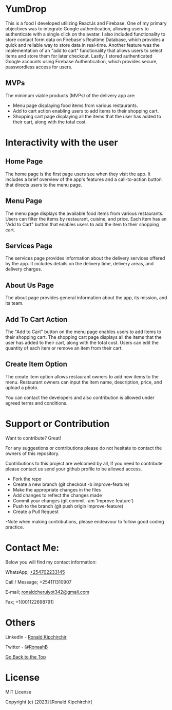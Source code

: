 <h1>YumDrop</h1>

<p>This is a food I developed utilizing ReactJs and Firebase. One of my primary objectives was to integrate Google authentication, allowing users to authenticate with a single click on the avatar. I also included functionality to store contact form data on Firebase's Realtime Database, which provides a quick and reliable way to store data in real-time. Another feature was the implementation of an "add to cart" functionality that allows users to select items and store them for later checkout. Lastly, I stored authenticated Google accounts using Firebase Authentication, which provides secure, passwordless access for users.
</p>

<h2>MVPs</h2>

<p>The minimum viable products (MVPs) of the delivery app are:</p>

<ul>
    <li>Menu page displaying food items from various restaurants.</li>
    <li>Add to cart action enabling users to add items to their shopping cart.</li>
    <li>Shopping cart page displaying all the items that the user has added to their cart, along with the total cost.</li>
</ul>

# Interactivity with the user

<!-- 
One is able to go through our webpage , login/register. -->

<h2>Home Page</h2>

<p>The home page is the first page users see when they visit the app. It includes a brief overview of the app's features and a call-to-action button that directs users to the menu page.</p>

<h2>Menu Page</h2>

<p>The menu page displays the available food items from various restaurants. Users can filter the items by restaurant, cuisine, and price. Each item has an "Add to Cart" button that enables users to add the item to their shopping cart.</p>

<h2>Services Page</h2>

<p>The services page provides information about the delivery services offered by the app. It includes details on the delivery time, delivery areas, and delivery charges.</p>

<h2>About Us Page</h2>

<p>The about page provides general information about the app, its mission, and its team.</p>

<h2>Add To Cart Action</h2>

<p>The "Add to Cart" button on the menu page enables users to add items to their shopping cart. The shopping cart page displays all the items that the user has added to their cart, along with the total cost. Users can edit the quantity of each item or remove an item from their cart.</p>

<h2>Create Item Option</h2>

<p>The create item option allows restaurant owners to add new items to the menu. Restaurant owners can input the item name, description, price, and upload a photo.</p>

<p>You can contact the developers and also contribution is allowed under agreed terms and conditions.</p>

# Support or Contribution

Want to contribute? Great!

For any suggestions or contributions please do not hesitate to contact the owners of this repository.

Contributions to this project are welcomed by all, If you need to contribute 
please  contact us send your github profile to be allowed access.

 
  * Fork the repo
  * Create a new branch (git checkout -b improve-feature)
  * Make the appropriate changes in the files
  * Add changes to reflect the changes made
  * Commit your changes (git commit -am 'Improve feature')
  * Push to the branch (git push origin improve-feature)
  * Create a Pull Request

-Note when making contributions, please endeavour to follow good coding practice.

# Contact Me:

Below you will find my contact information:

WhatsApp; [+254702233145](https://wa.me/+254702233145/)

Call / Message; +254111310907

E-mail; ronaldcheruiyot342@gmail.com

Fax; +1(001122698791)

# Others

LinkedIn - [Ronald Kipchirchir](https://www.linkedin.com/in/ronald-kipchirchir-034983246/)

Twitter - [@RonaahB](https://twitter.com/RonaahB)

[Go Back to the Top](https://github.com/McRonaah/food_delivery_app/)

# License

MIT License

Copyright (c) [2023] [Ronald Kipchirchir]
